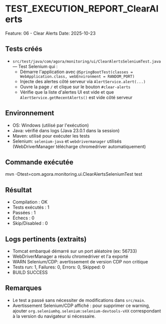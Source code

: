 # TEST_EXECUTION_REPORT_ClearAlerts

Feature: 06 - Clear Alerts
Date: 2025-10-23

## Tests créés

- `src/test/java/com/agora/monitoring/ui/ClearAlertsSeleniumTest.java` — Test Selenium qui :
  - Démarre l'application avec `@SpringBootTest(classes = WebApplication.class, webEnvironment = RANDOM_PORT)`
  - Injecte des alertes côté serveur via `AlertService.alert(...)`
  - Ouvre la page `/` et clique sur le bouton `#clear-alerts`
  - Vérifie que la liste d'alertes UI est vide et que `AlertService.getRecentAlerts()` est vide côté serveur

## Environnement

- OS: Windows (utilisé par l'exécution)
- Java: vérifié dans logs (Java 23.0.1 dans la session)
- Maven: utilisé pour exécuter les tests
- Selenium: `selenium-java` et `webdrivermanager` utilisés (WebDriverManager télécharge chromedriver automatiquement)

## Commande exécutée

mvn -Dtest=com.agora.monitoring.ui.ClearAlertsSeleniumTest test

## Résultat

- Compilation : OK
- Tests exécutés : 1
- Passées : 1
- Échecs : 0
- Skip/Disabled : 0

## Logs pertinents (extraits)

- Tomcat embarqué démarré sur un port aléatoire (ex: 56733)
- WebDriverManager a résolu chromedriver et l'a exporté
- WARN Selenium/CDP: avertissement de version CDP non critique
- Tests run: 1, Failures: 0, Errors: 0, Skipped: 0
- BUILD SUCCESS

## Remarques

- Le test a passé sans nécessiter de modifications dans `src/main`.
- Avertissement Selenium/CDP affiché : pour supprimer ce warning, ajouter `org.seleniumhq.selenium:selenium-devtools-vXX` correspondant à la version du navigateur si nécessaire.
